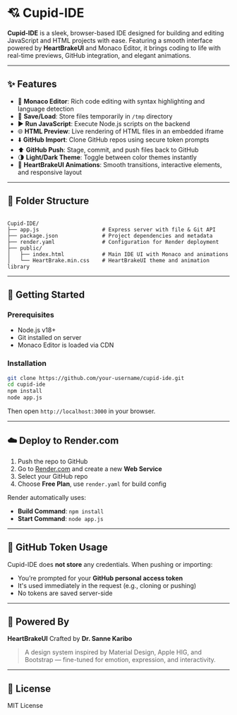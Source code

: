 # 💘 Cupid-IDE

**Cupid-IDE** is a sleek, browser-based IDE designed for building and editing JavaScript and HTML projects with ease. Featuring a smooth interface powered by **HeartBrakeUI** and Monaco Editor, it brings coding to life with real-time previews, GitHub integration, and elegant animations.

---

## ✨ Features

- 📝 **Monaco Editor**: Rich code editing with syntax highlighting and language detection
- 💾 **Save/Load**: Store files temporarily in `/tmp` directory
- ▶️ **Run JavaScript**: Execute Node.js scripts on the backend
- 🌐 **HTML Preview**: Live rendering of HTML files in an embedded iframe
- ⬇️ **GitHub Import**: Clone GitHub repos using secure token prompts
- ⬆️ **GitHub Push**: Stage, commit, and push files back to GitHub
- 🌗 **Light/Dark Theme**: Toggle between color themes instantly
- 🎨 **HeartBrakeUI Animations**: Smooth transitions, interactive elements, and responsive layout

---

## 📁 Folder Structure

```

Cupid-IDE/
├── app.js                    # Express server with file & Git API
├── package.json              # Project dependencies and metadata
├── render.yaml               # Configuration for Render deployment
├── public/
│   ├── index.html            # Main IDE UI with Monaco and animations
│   └── HeartBrake.min.css    # HeartBrakeUI theme and animation library

````

---

## 🚀 Getting Started

### Prerequisites

- Node.js v18+
- Git installed on server
- Monaco Editor is loaded via CDN

### Installation

```bash
git clone https://github.com/your-username/cupid-ide.git
cd cupid-ide
npm install
node app.js
````

Then open `http://localhost:3000` in your browser.

---

## ☁️ Deploy to Render.com

1. Push the repo to GitHub
2. Go to [Render.com](https://render.com) and create a new **Web Service**
3. Select your GitHub repo
4. Choose **Free Plan**, use `render.yaml` for build config

Render automatically uses:

* **Build Command**: `npm install`
* **Start Command**: `node app.js`

---

## 🔐 GitHub Token Usage

Cupid-IDE does **not store** any credentials. When pushing or importing:

* You’re prompted for your **GitHub personal access token**
* It's used immediately in the request (e.g., cloning or pushing)
* No tokens are saved server-side

---

## 🎨 Powered By

**HeartBrakeUI**
Crafted by **Dr. Sanne Karibo**

> A design system inspired by Material Design, Apple HIG, and Bootstrap — fine-tuned for emotion, expression, and interactivity.

---

## 📃 License

MIT License

```
```
 
